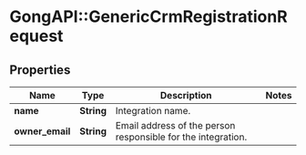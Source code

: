 # GongAPI::GenericCrmRegistrationRequest

## Properties
Name | Type | Description | Notes
------------ | ------------- | ------------- | -------------
**name** | **String** | Integration name. | 
**owner_email** | **String** | Email address of the person responsible for the integration. | 

